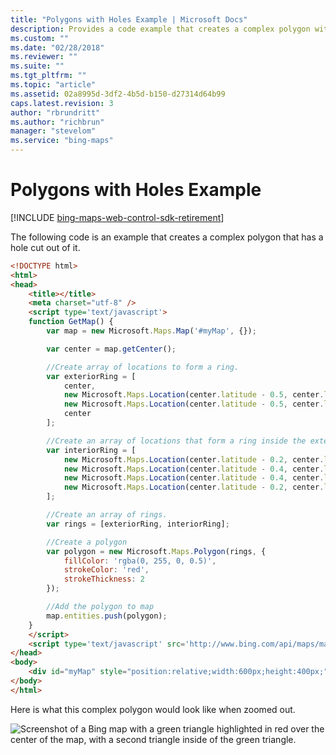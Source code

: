 ```yaml
---
title: "Polygons with Holes Example | Microsoft Docs"
description: Provides a code example that creates a complex polygon with a hole cut inside of the polygon shape.
ms.custom: ""
ms.date: "02/28/2018"
ms.reviewer: ""
ms.suite: ""
ms.tgt_pltfrm: ""
ms.topic: "article"
ms.assetid: 02a8995d-3df2-4b5d-b150-d27314d64b99
caps.latest.revision: 3
author: "rbrundritt"
ms.author: "richbrun"
manager: "stevelom"
ms.service: "bing-maps"
---
```


# Polygons with Holes Example

[!INCLUDE [bing-maps-web-control-sdk-retirement](../../../includes/bing-maps-web-control-sdk-retirement.md)]

The following code is an example that creates a complex polygon that has a hole cut out of it. 

```html
<!DOCTYPE html>
<html>
<head>
    <title></title>
    <meta charset="utf-8" />
	<script type='text/javascript'>
    function GetMap() {
        var map = new Microsoft.Maps.Map('#myMap', {});

        var center = map.getCenter();

        //Create array of locations to form a ring.
        var exteriorRing = [
            center,
            new Microsoft.Maps.Location(center.latitude - 0.5, center.longitude - 1),
            new Microsoft.Maps.Location(center.latitude - 0.5, center.longitude + 1),
            center
        ];

        //Create an array of locations that form a ring inside the exterior ring.
        var interiorRing = [
            new Microsoft.Maps.Location(center.latitude - 0.2, center.longitude),
            new Microsoft.Maps.Location(center.latitude - 0.4, center.longitude + 0.5),
            new Microsoft.Maps.Location(center.latitude - 0.4, center.longitude - 0.5),
            new Microsoft.Maps.Location(center.latitude - 0.2, center.longitude)
        ];

        //Create an array of rings.
        var rings = [exteriorRing, interiorRing];

        //Create a polygon
        var polygon = new Microsoft.Maps.Polygon(rings, {
            fillColor: 'rgba(0, 255, 0, 0.5)',
            strokeColor: 'red',
            strokeThickness: 2
        });

        //Add the polygon to map
        map.entities.push(polygon);
    }
    </script>
    <script type='text/javascript' src='http://www.bing.com/api/maps/mapcontrol?callback=GetMap&key=[YOUR_BING_MAPS_KEY]' async defer></script>
</head>
<body>
    <div id="myMap" style="position:relative;width:600px;height:400px;"></div>
</body>
</html>
```

Here is what this complex polygon would look like when zoomed out.

![Screenshot of a Bing map with a green triangle highlighted in red over the center of the map, with a second triangle inside of the green triangle.](../../media/bmv8-polygonwithholeexample.png)